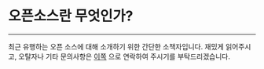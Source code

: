 # 오픈소스란 무엇인가?

---------------------------

최근 유행하는 오픈 소스에 대해 소개하기 위한 간단한 소책자입니다. 재밌게 읽어주시고, 오탈자나 기타 문의사항은 [이쪽](https://www.gitbook.com/book/rdcpp/what-is-open-source/changes) 으로 연락하여 주시기를 부탁드리겠습니다.


